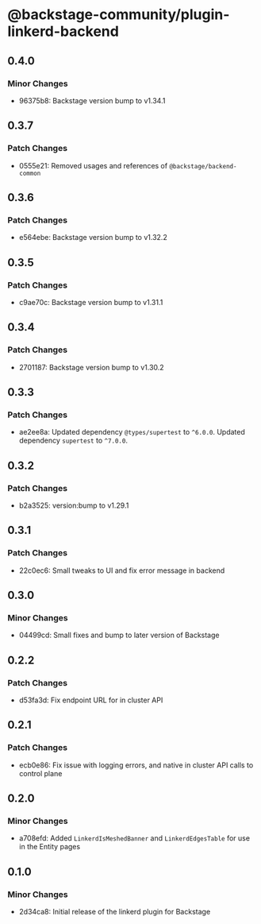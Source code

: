 # @backstage-community/plugin-linkerd-backend

## 0.4.0

### Minor Changes

- 96375b8: Backstage version bump to v1.34.1

## 0.3.7

### Patch Changes

- 0555e21: Removed usages and references of `@backstage/backend-common`

## 0.3.6

### Patch Changes

- e564ebe: Backstage version bump to v1.32.2

## 0.3.5

### Patch Changes

- c9ae70c: Backstage version bump to v1.31.1

## 0.3.4

### Patch Changes

- 2701187: Backstage version bump to v1.30.2

## 0.3.3

### Patch Changes

- ae2ee8a: Updated dependency `@types/supertest` to `^6.0.0`.
  Updated dependency `supertest` to `^7.0.0`.

## 0.3.2

### Patch Changes

- b2a3525: version:bump to v1.29.1

## 0.3.1

### Patch Changes

- 22c0ec6: Small tweaks to UI and fix error message in backend

## 0.3.0

### Minor Changes

- 04499cd: Small fixes and bump to later version of Backstage

## 0.2.2

### Patch Changes

- d53fa3d: Fix endpoint URL for in cluster API

## 0.2.1

### Patch Changes

- ecb0e86: Fix issue with logging errors, and native in cluster API calls to control plane

## 0.2.0

### Minor Changes

- a708efd: Added `LinkerdIsMeshedBanner` and `LinkerdEdgesTable` for use in the Entity pages

## 0.1.0

### Minor Changes

- 2d34ca8: Initial release of the linkerd plugin for Backstage
